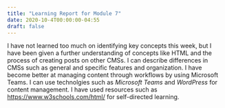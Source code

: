 ```yaml
---
title: "Learning Report for Module 7"
date: 2020-10-4T00:00:00-04:55
draft: false
---
```

I have not learned too much on identifying key concepts this week, but I have been given a further understanding of concepts like HTML and the process of creating posts on other CMSs.
I can describe differences in CMSs such as general and specific features and organization.
I have become better at managing content through workflows by using Microsoft Teams.
I can use technolgies such as _Microsoft Teams_ and _WordPress_ for content management.
I have used resources such as https://www.w3schools.com/html/ for self-directed learning.
